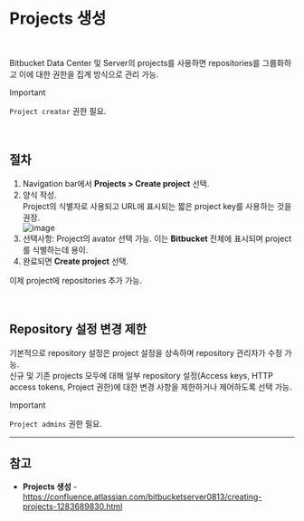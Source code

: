 # Projects 생성

<br>

Bitbucket Data Center 및 Server의 projects를 사용하면 repositories를 그룹화하고 이에 대한 권한을 집계 방식으로 관리 가능.

> [!IMPORTANT]  
> `Project creator` 권한 필요.

<br>

## 절차
1. Navigation bar에서 **Projects > Create project** 선택.
2. 양식 작성.  
  Project의 식별자로 사용되고 URL에 표시되는 짧은 project key를 사용하는 것을 권장.  
  ![image](https://confluence.atlassian.com/bitbucketserver0813/files/1283689830/1283689852/1/1682982474059/createproject.png)
3. 선택사항: Project의 avator 선택 가능. 이는 **Bitbucket** 전체에 표시되며 project를 식별하는데 용이.
4. 완료되면 **Create project** 선택.

이제 project에 repositories 추가 가능.

<br>

## Repository 설정 변경 제한
기본적으로 repository 설정은 project 설정을 상속하며 repository 관리자가 수정 가능.  
신규 및 기존 projects 모두에 대해 일부 repository 설정(Access keys, HTTP access tokens, Project 권한)에 대한 변경 사항을 제한하거나 제어하도록 선택 가능.

> [!IMPORTANT]  
> `Project admins` 권한 필요.

<hr>

## 참고
- **Projects 생성** - https://confluence.atlassian.com/bitbucketserver0813/creating-projects-1283689830.html
